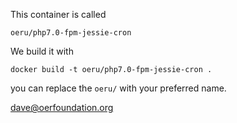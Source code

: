 This container is called

`oeru/php7.0-fpm-jessie-cron`

We build it with

`docker build -t oeru/php7.0-fpm-jessie-cron .`

you can replace the `oeru/` with your preferred name.

dave@oerfoundation.org
